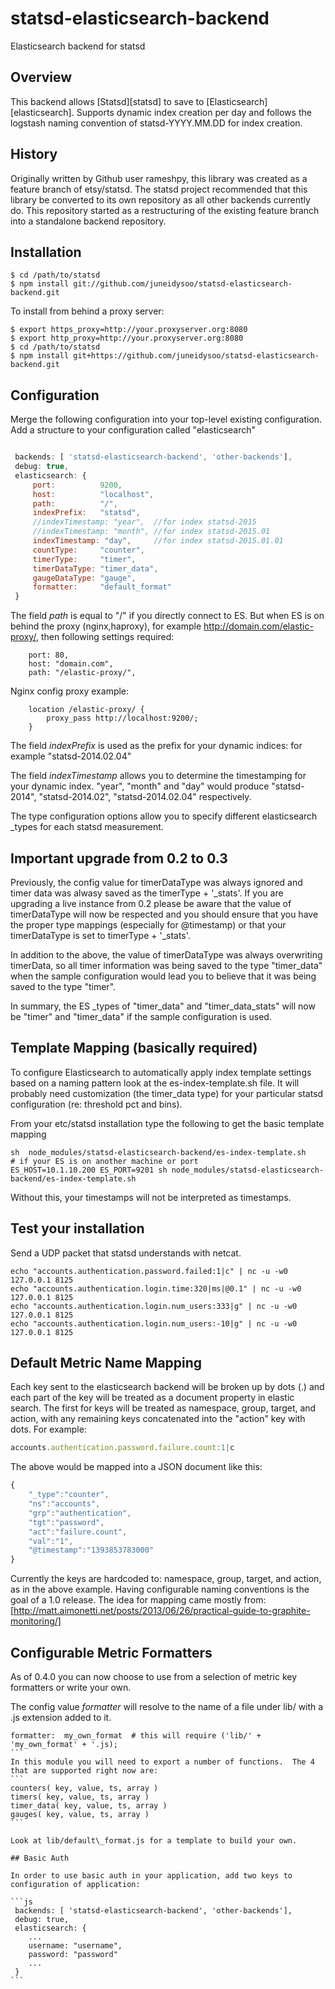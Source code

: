 statsd-elasticsearch-backend
============================

Elasticsearch backend for statsd

## Overview

This backend allows [Statsd][statsd] to save to [Elasticsearch][elasticsearch].  Supports dynamic index creation per day and follows the logstash naming convention of statsd-YYYY.MM.DD for index creation.

## History 

Originally written by Github user rameshpy, this library was created as a feature branch of etsy/statsd.  The statsd project recommended that this library be converted to its own repository as all other backends currently do.  This repository started as a restructuring of the existing feature branch into a standalone backend repository.

## Installation

    $ cd /path/to/statsd
    $ npm install git://github.com/juneidysoo/statsd-elasticsearch-backend.git
    
To install from behind a proxy server:

    $ export https_proxy=http://your.proxyserver.org:8080
    $ export http_proxy=http://your.proxyserver.org:8080
    $ cd /path/to/statsd
    $ npm install git+https://github.com/juneidysoo/statsd-elasticsearch-backend.git


## Configuration

Merge the following configuration into your top-level existing configuration.
Add a structure to your configuration called "elasticsearch"

```js

 backends: [ 'statsd-elasticsearch-backend', 'other-backends'],
 debug: true,
 elasticsearch: {
	 port:          9200,
	 host:          "localhost",
	 path:          "/",
	 indexPrefix:   "statsd",
	 //indexTimestamp: "year",  //for index statsd-2015 
	 //indexTimestamp: "month", //for index statsd-2015.01
	 indexTimestamp: "day",     //for index statsd-2015.01.01
	 countType:     "counter",
	 timerType:     "timer",
	 timerDataType: "timer_data",
	 gaugeDataType: "gauge",
     formatter:     "default_format"
 }
```

The field _path_ is equal to "/" if you directly connect to ES. 
But when ES is on behind the proxy (nginx,haproxy), for example http://domain.com/elastic-proxy/, then following settings required:
```
    port: 80,
    host: "domain.com",
    path: "/elastic-proxy/",
```
Nginx config proxy example:
```
    location /elastic-proxy/ {
        proxy_pass http://localhost:9200/;
    }
```

The field _indexPrefix_ is used as the prefix for your dynamic indices: for example "statsd-2014.02.04"

The field _indexTimestamp_ allows you to determine the timestamping for your dynamic index. "year", "month" and "day" would produce "statsd-2014", "statsd-2014.02", "statsd-2014.02.04" respectively.

The type configuration options allow you to specify different elasticsearch \_types for each statsd measurement.

## Important upgrade from 0.2 to 0.3

Previously, the config value for timerDataType was always ignored and timer data was alwasy saved as the timerType + '\_stats'.  If you are upgrading a live instance from 0.2 please be aware that the value of timerDataType will now be respected and you should ensure that you have the proper type mappings (especially for @timestamp) or that your timerDataType is set to timerType + '\_stats'.

In addition to the above, the value of timerDataType was always overwriting timerData, so all timer information was being saved to the type "timer\_data" when the sample configuration would lead you to believe that it was being saved to the type "timer".

In summary, the ES \_types of "timer_data" and "timer_data_stats" will now be "timer" and "timer_data" if the sample configuration is used.

## Template Mapping (basically required)

To configure Elasticsearch to automatically apply index template settings based on a naming pattern look at the es-index-template.sh file.  It will probably need customization (the timer_data type) for your particular statsd configuration (re: threshold pct and bins).

From your etc/statsd installation type the following to get the basic template mapping
```
sh  node_modules/statsd-elasticsearch-backend/es-index-template.sh
# if your ES is on another machine or port
ES_HOST=10.1.10.200 ES_PORT=9201 sh node_modules/statsd-elasticsearch-backend/es-index-template.sh
```
Without this, your timestamps will not be interpreted as timestamps.

## Test your installation

Send a UDP packet that statsd understands with netcat.

```
echo "accounts.authentication.password.failed:1|c" | nc -u -w0 127.0.0.1 8125
echo "accounts.authentication.login.time:320|ms|@0.1" | nc -u -w0 127.0.0.1 8125
echo "accounts.authentication.login.num_users:333|g" | nc -u -w0 127.0.0.1 8125
echo "accounts.authentication.login.num_users:-10|g" | nc -u -w0 127.0.0.1 8125
```

## Default Metric Name Mapping

Each key sent to the elasticsearch backend will be broken up by dots (.) and each part of the key will be treated as a document property in elastic search.  The first for keys will be treated as namespace, group, target, and action, with any remaining keys concatenated into the "action" key with dots.
For example:

```js
accounts.authentication.password.failure.count:1|c
```

The above would be mapped into a JSON document like this:
```js
{
	"_type":"counter",
	"ns":"accounts",
	"grp":"authentication",
	"tgt":"password",
	"act":"failure.count",
	"val":"1",
	"@timestamp":"1393853783000"
}
```

Currently the keys are hardcoded to: namespace, group, target, and action, as in the above example.  Having configurable naming conventions is the goal of a 1.0 release.
The idea for mapping came mostly from: [http://matt.aimonetti.net/posts/2013/06/26/practical-guide-to-graphite-monitoring/]

## Configurable Metric Formatters

As of 0.4.0 you can now choose to use from a selection of metric key formatters or write your own.

The config value _formatter_ will resolve to the name of a file under lib/ with a .js extension added to it.

````
formatter:  my_own_format  # this will require ('lib/' + 'my_own_format' + '.js);
```
In this module you will need to export a number of functions.  The 4 that are supported right now are:
```
counters( key, value, ts, array )
timers( key, value, ts, array )
timer_data( key, value, ts, array )
gauges( key, value, ts, array )
```

Look at lib/default\_format.js for a template to build your own.

## Basic Auth

In order to use basic auth in your application, add two keys to configuration of application:

```js
 backends: [ 'statsd-elasticsearch-backend', 'other-backends'],
 debug: true,
 elasticsearch: {
    ...
    username: "username",
    password: "password"
    ...
 }
```
